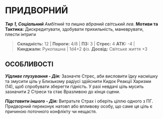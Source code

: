 ﻿# ПРИДВОРНИЙ

***Тир 1, Соціальний***
*Амбітний та пишно вбраний світський лев*.
**Мотиви та Тактика:** Дискредитувати, здобувати прихильність, маневрувати, плести інтриги

> **Складність:** 12 | **Пороги:** 4/8 | **ПЗ:** 3 | **Стрес:** 4
> **АТК:** -4 | **Кинджали:** Рукопашна | 1d4+2 фіз.
> **Досвід:** Світське життя +3

## ОСОБЛИВОСТІ

***Уїдливе глузування - Дія:*** Зазначте Стрес, аби висловити їдку насмішку та змусити ціль у Близькому радіусі здійснити Кидок Реакції Харизми (14), щоб спробувати зберегти гідність. У разі невдачі ціль мусить зазначити 2 Стреси та стає Вразливою до кінця сцени.

***Підставити іншого - Дія:*** Витратьте Страх і оберіть ціллю одного з ПГ. Придворний переконує натовп або впливову особу, що саме ця ціль є причиною поточного конфлікту чи нещастя.